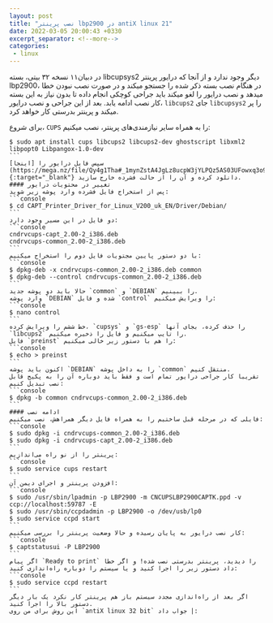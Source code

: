 ```yaml
---
layout: post
title: "نصب پرینتر lbp2900 در antiX linux 21"
date: 2022-03-05 20:00:43 +0330
excerpt_separator: <!--more-->
categories:
 - linux
---
```

در دبیان‌۱۱ نسخه ۳۲ بیتی، بسته libcupsys2 دیگر وجود ندارد و از آنجا که درایور پرینتر lbp2900، در هنگام نصب بسته ذکر شده را جستجو میکند و در صورت نصب نبودن خطا میدهد و نصب درایور را لغو میکند باید جراحی کوچکی انجام داده تا بدون نیاز به این بسته کار نصب ادامه یابد. بعد از این جراحی و نصب درایور، `libcups2` جای `libcupsys2` را پر میکند و پرینتر بدرستی کار خواهد کرد.  
<!--more-->

برای شروع، `CUPS` را به همراه سایر نیازمندی‌های پرینتر، نصب میکنیم:
````console
$ sudo apt install cups libcups2 libcups2-dev ghostscript libxml2 libpopt0 Libpangox-1.0-dev
```  
سپس فایل درایور را [اینجا](https://mega.nz/file/Qy4g1Tha#_1mynZstA4JgLz8ucpW3jYLPQz5AS03UFowxq3o9asU){:target="_blank"} دانلود کرده و آن را از حالت فشرده خارج سازید.
#### تغییر در محتویات درایور
پس از استخراج فایل فشرده وارد پوشه زیر شوید:
```console
$ cd CAPT_Printer_Driver_for_Linux_V200_uk_EN/Driver/Debian/
```  
دو فایل در این مسیر وجود دارد:
```console
cndrvcups-capt_2.00-2_i386.deb
cndrvcups-common_2.00-2_i386.deb
```  
با دو دستور پایین مجتویات فایل دوم را استخراج میکنیم:
```console
$ dpkg-deb -x cndrvcups-common_2.00-2_i386.deb common
$ dpkg-deb --control cndrvcups-common_2.00-2_i386.deb
```  
حالا باید دو پوشه جدید `common` و `DEBIAN` را ببینیم.  
وارد پوشه `DEBIAN` شده و فایل `control` را ویرایش میکنیم:
```console
$ nano control
```  
خط ششم را ویرایش کرده، `cupsys` و `gs-esp` را حذف کرده، بجای آنها `libcups2` را تایپ میکنیم و فایل را ذخیره میکنیم.  
فایل `preinst` را هم با دستور زیر خالی میکنیم:
```console
$ echo > preinst
```  
اکنون باید پوشه `DEBIAN` را به داخل پوشه `common` منتقل کنیم.  
تقریبا کار جراحی درایور تمام است و فقط باید دوباره آن را به پکیج قابل نصب تبدیل کنیم:
```console
$ dpkg -b common cndrvcups-common_2.00-2_i386.deb
```  
#### ادامه نصب
فایلی که در مرحله قبل ساختیم را به همراه فایل دیگر همراهش، نصب میکنیم:
```console
$ sudo dpkg -i cndrvcups-common_2.00-2_i386.deb
$ sudo dpkg -i cndrvcups-capt_2.00-2_i386.deb
```  
پرینتر را از نو راه می‌اندازیم:
```console
$ sudo service cups restart
```  
افزودن پرینتر و اجرای دیمن آن:
```console
$ sudo /usr/sbin/lpadmin -p LBP2900 -m CNCUPSLBP2900CAPTK.ppd -v ccp://localhost:59787 -E  
$ sudo /usr/sbin/ccpdadmin -p LBP2900 -o /dev/usb/lp0
$ sudo service ccpd start
```  
کار نصب درایور به پایان رسیده و حالا وضعیت پرینتر را بررسی میکنیم:
```console
$ captstatusui -P LBP2900
```  
اگر پیام `Ready to print` را دیدید، پرینتر بدرستی نصب شده! و اگر خطا داد دستور زیر را اجرا کنید و یا سیستم را دوباره راه‌اندازی کنید:
```console
$ sudo service ccpd restart
```  
اگر بعد از راه‌اندازی مجدد سیستم باز هم پرینتر کار نکرد یک بار دیگر دستور بالا را اجرا کنید.  
این روش برای من روی `antiX linux 32 bit` جواب داد |:
